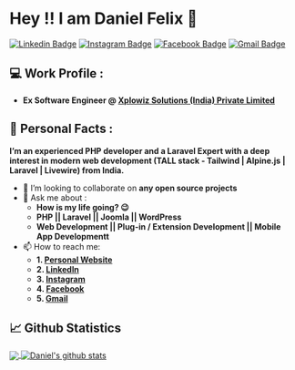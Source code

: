 # Hey !! I am Daniel Felix 🤵

[![Linkedin Badge](https://img.shields.io/badge/-Daniel%20Felix-blue?style=flat-square&logo=Linkedin&logoColor=white)](https://www.linkedin.com/in/itsdanielfelix/)
[![Instagram Badge](https://img.shields.io/badge/-Daniel%20Felix-orange?style=flat-square&logo=Instagram&logoColor=black)](https://www.instagram.com/itsdanielfelix/)
[![Facebook Badge](https://img.shields.io/badge/-Daniel%20Felix-blue?style=flat-square&logo=Facebook&logoColor=white)](https://www.facebook.com/itsdanielfelix/)
[![Gmail Badge](https://img.shields.io/badge/-danielfelix1995@gmail.com-c14438?style=flat-square&logo=Gmail&logoColor=white)](mailto:danielfelix1995@gmail.com)

## 💻 Work Profile :

* **Ex Software Engineer @ [Xplowiz Solutions (India) Private Limited](http://xplowiz.com/)**

## 🤡 Personal Facts :

**I’m an experienced PHP developer and a Laravel Expert with a deep interest in modern web development (TALL stack - Tailwind | Alpine.js | Laravel | Livewire) from India.**

- 🤝 I’m looking to collaborate on **any open source projects**
- 💬 Ask me about :
     * **How is my life going? 😉**
     * **PHP || Laravel || Joomla || WordPress**
     * **Web Development || Plug-in / Extension Development || Mobile App Developmentt**
- 📫 How to reach me:
     * **1. [Personal Website](https://danielfelix.in/)**
     * **2. [LinkedIn](https://www.linkedin.com/in/itsdanielfelix/)**
     * **3. [Instagram](https://www.instagram.com/itsdanielfelix/)**
     * **4. [Facebook](https://www.facebook.com/itsdanielfelix/)**
     * **5. [Gmail](mailto:danielfelix1995@gmail.com)**

## 📈 Github Statistics 
<a href="https://github.com/itsdanielfelix">
  <img align="center" src="https://github-readme-stats.vercel.app/api/top-langs/?username=itsdanielfelix&theme=dark&hide_langs_below=1" />
</a>

<a href="https://github.com/itsdanielfelix">
 <img align="center" src="https://github-readme-stats.vercel.app/api?username=itsdanielfelix&&show_icons=true&title_color=ffffff&icon_color=bb2acf&text_color=daf7dc&bg_color=191919" alt="Daniel's github stats"/>
</a>
